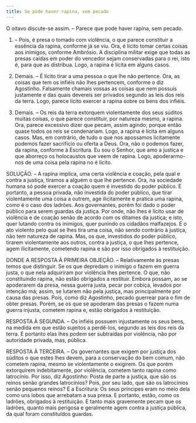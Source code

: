 ```yaml
---
title: Se pode haver rapina, sem pecado
---
```


O oitavo discute-se assim. – Parece que pode haver rapina, sem pecado.  

1. – Pois, é presa o tomado com violência, o que parece constituir a essência da rapina, conforme já se viu. Ora, é lícito tomar certas coisas aos inimigos, conforme Ambrósio. A disciplina militar exige que todas as presas caídas em poder do vencedor sejam conservadas para o rei, isto é, para que as distribua. Logo, a rapina é lícita em alguns casos.  

2. Demais. – É lícito tirar a uma pessoa o que lhe não pertence. Ora, as coisas que tem os infiéis não lhes pertencem, conforme o diz Agostinho. Falsamente chamais vossas as coisas que nem possuís justamente e das quais devereis ser privados segundo as leis dos reis da terra. Logo, parece lícito exercer a rapina sobre os bens dos infiéis. 

3. Demais. – Os reis da terra extorquem violentamente dos seus súditos muitas coisas, o que parece constituir, por natureza mesmo, a rapina. Ora, parece excessivo dizer que pecam, assim agindo; porque então quase todos os reis se condenariam. Logo, a rapina é lícita em alguns casos.  Mas, em contrário, de tudo o que nos apossamos licitamente podemos fazer sacrifício ou oferta a Deus. Ora, não o podemos fazer, da rapina, conforme à Escritura. Eu sou o Senhor, que amo a justiça e que aborreço os holocaustos que veem de rapina. Logo, apoderarmo-nos de uma coisa pela rapina no é lícito.  

SOLUÇÃO. – A rapina implica, uma certa violência e coação, pela qual e contra a justiça, tiramos a alguém o que lhe pertence. Ora, na sociedade humana só pode exercer a coação quem é investido do poder público. E portanto, a pessoa privada, não investida do poder público, que tirar violentamente uma coisa a outrem, age ilicitamente e pratica uma rapina, como é o caso dos ladrões. Aos governantes, porém foi dado o poder público para serem guardas da justiça. Por onde, não lhes é lícito usar de violência e de coação senão de acordo com os ditames da justiça; e isto, quer lutando contra os inimigos, quer punindo os cidadãos malfazejos. E o ato violento pelo qual se lhes tira uma coisa, não sendo contrário à justiça, não tem natureza de rapina. Mas, os que, investidos do poder público, tirarem violentamente aos outros, contra a justiça, o que lhes pertence, agem ilicitamente, cometendo rapina e são por isso obrigados à restituição.  

DONDE A RESPOSTA À PRIMEIRA OBJEÇÃO. – Relativamente às presas temos que distinguir. Se os que depredam o inimigo o fazem em guerra justa, o que nela adquiriram por violência lhes pertence. O que, não constituindo rapina, não estão obrigados a restituir. Embora possam, ao se apoderarem da presa, nessa guerra justa, pecar por cobiça, levados por intenção má; assim, se lutarem não pela justiça, mas principalmente por causa das presas. Pois, como diz Agostinho, pecado guerrear para o fim de obter presas. Porém, se os que se apoderam das presas o fazem numa guerra injusta, cometem rapina e, estão obrigados à restituição.  

RESPOSTA À SEGUNDA. – Os infiéis possuem injustamente os seus bens, na medida em que estão sujeitos a perdê-los, segundo as leis dos reis da terra. E portanto elas lhes podem ser subtraídas por violência, não por autoridade privada, mas, pública.  

RESPOSTA À TERCEIRA. – Os governantes que exigem por justiça dos súditos o que estes lhes devem, para a conservação do bem comum, não cometem rapina, mesmo se violentamente o exigirem. Os que porém extorquirem indebitamente, por violência, cometem tanto rapina como latrocínio. Por isso, diz Agostinho: Posta de parte a justiça, que são os reinos senão grandes latrocínios? Pois, por seu lado, que são os latrocínios senão pequenos reinos? E a Escritura: Os seus príncipes eram no meio dela como uns lobos que arrebatam a sua presa. E portanto, estão, como os ladrões, obrigados à restituição. E tanto mais gravemente pecam que os ladrões, quanto mais perigosa e geralmente agem contra a justiça pública, da qual foram constituídos guardas.